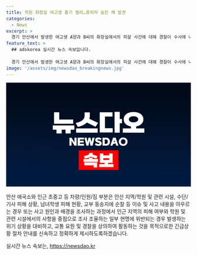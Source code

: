 ```yaml
---
title: 학원 화장실 여고생 흉기 찔려…용의자 숨진 채 발견
categories:
  - News
excerpt: >
  경기 안산에서 발생한 여고생 A양과 B씨의 화장실에서의 피살 사건에 대해 경찰이 수사에 나섰다. A양은 화장실에서 B씨에게 찔려 사망하고, 이후 B씨도 숨진 채 발견됐다. 경찰은 B씨가 범행 후 옷을 갈아입고 자해한 것으로 추정하고, 현재 사건 경위를 조사 중이다.
feature_text: >
  ## adskorea 실시간 뉴스 속보입니다.

  경기 안산에서 발생한 여고생 A양과 B씨의 화장실에서의 피살 사건에 대해 경찰이 수사에 나섰다. A양은 화장실에서 B씨에게 찔려 사망하고, 이후 B씨도 숨진 채 발견됐다. 경찰은 B씨가 범행 후 옷을 갈아입고 자해한 것으로 추정하고, 현재 사건 경위를 조사 중이다.
image: '/assets/img/newsdao_breakingnews.jpg'
---
```


<p><img src="/assets/img/newsdao_breakingnews.jpg" alt="adskorea 속보" /></p>

<p>안산 애국소와 인근 초중고 등 차량/인원/짐 부분은 안산 지역/학원 및 관련 시설, 수단/기사 피해 상황, 남녀학생 피해 현황, 교부 동승지에 순찰 등 이슈 및 사고 내용을 아우르는 경우 또는  사고 원인과 배경을 조사하는 과정에서 인근 지역의 피해 여부와 학원 및 관련 시설에서의 사항을 중점으로 조사 조율하는 일부 현명에 위반되는 경우 발생하는 위기 상황을 대비하고, 교통 요원 및 경찰을 상의하여 활동하는 것을 목적으로한 긴급상황 절차 안내를 신속하고 정확하게 제시하도록하겠습니다.</p>
실시간 뉴스 속보는, <a href="https://newsdao.kr" rel="dofollow">https://newsdao.kr</a>



